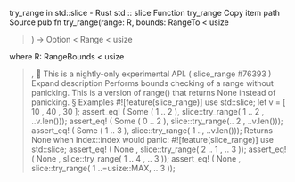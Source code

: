 try_range in std::slice - Rust
std
::
slice
Function
try_range
Copy item path
Source
pub fn try_range<R>(range: R, bounds:
RangeTo
<
usize
>) ->
Option
<
Range
<
usize
>>
where
    R:
RangeBounds
<
usize
>,
🔬
This is a nightly-only experimental API. (
slice_range
#76393
)
Expand description
Performs bounds checking of a range without panicking.
This is a version of
range()
that returns
None
instead of panicking.
§
Examples
#![feature(slice_range)]
use
std::slice;
let
v = [
10
,
40
,
30
];
assert_eq!
(
Some
(
1
..
2
), slice::try_range(
1
..
2
, ..v.len()));
assert_eq!
(
Some
(
0
..
2
), slice::try_range(..
2
, ..v.len()));
assert_eq!
(
Some
(
1
..
3
), slice::try_range(
1
.., ..v.len()));
Returns
None
when
Index::index
would panic:
#![feature(slice_range)]
use
std::slice;
assert_eq!
(
None
, slice::try_range(
2
..
1
, ..
3
));
assert_eq!
(
None
, slice::try_range(
1
..
4
, ..
3
));
assert_eq!
(
None
, slice::try_range(
1
..=usize::MAX, ..
3
));